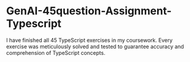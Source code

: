 # GenAI-45question-Assignment-Typescript
I have finished all 45 TypeScript exercises in my coursework. Every exercise was meticulously solved and tested to guarantee accuracy and comprehension of TypeScript concepts.
